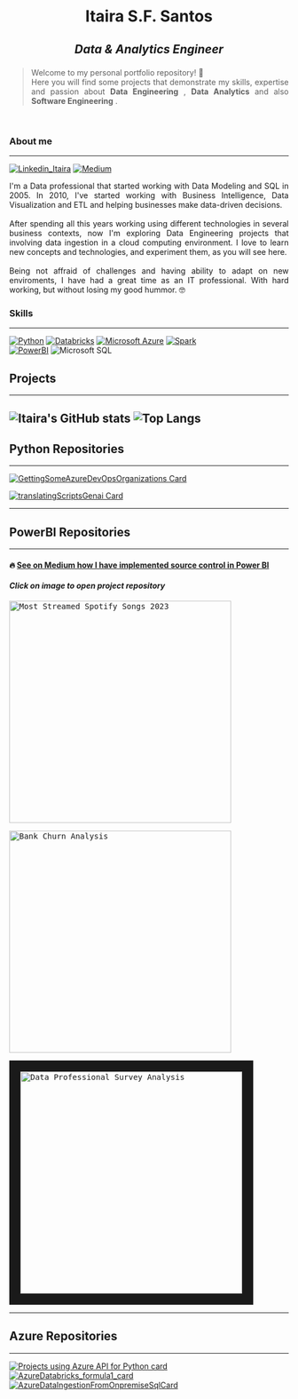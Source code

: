 # <p align="center"> Itaira S.F. Santos </p>

## <p align="center">  *Data & Analytics Engineer* </p> 

> <p style="text-align: justify "> Welcome to my personal portfolio repository! 👋 <br>
>    Here you will find some projects that demonstrate my skills, expertise and passion about <strong>Data Engineering</strong> , <strong>Data Analytics</strong> and also <strong>Software Engineering</strong> . </p>
<br>

### About me
---
[![Linkedin_Itaira](https://img.shields.io/badge/LinkedIn-0077B5?style=for-the-badge&logo=linkedin&logoColor=white)](https://www.linkedin.com/in/itaira-santos/)
[![Medium](https://img.shields.io/badge/Medium-12100E?style=for-the-badge&logo=medium&logoColor=white)](https://medium.com/@itairaest)
<p style="text-align: justify ">  I'm a Data professional that started working with Data Modeling and SQL in 2005. In 2010, I've started working with Business Intelligence, Data Visualization and ETL and helping businesses make data-driven decisions. <br><br>
After spending all this years working using different technologies in several business contexts, now I'm exploring Data Engineering projects that involving data ingestion in a cloud computing environment.
I love to learn new concepts and technologies, and experiment them, as you will see here. <br><br>
Being not affraid of challenges and having ability to adapt on new enviroments, I have had a great time as an IT professional. With hard working, but without losing my good hummor. 🤓 </p>

### Skills
---
[![Python](https://img.shields.io/badge/Python-FFD43B?style=for-the-badge&logo=python&logoColor=blue)](#python-repositories)
[![Databricks](https://img.shields.io/badge/Databricks-FF3621?style=for-the-badge&logo=Databricks&logoColor=white)](#azure-repositories)
[![Microsoft Azure](https://img.shields.io/badge/microsoft%20azure-0089D6?style=for-the-badge&logo=microsoft-azure&logoColor=white)](#azure-repositories) 
[![Spark](https://img.shields.io/badge/Apache_Spark-FFFFFF?style=for-the-badge&logo=apachespark&logoColor=#E35A16)](#azure_repositories) <br>
[![PowerBI](https://img.shields.io/badge/PowerBI-F2C811?style=for-the-badge&logo=Power%20BI&logoColor=white)](#powerbi-repositories)
![Microsoft SQL](https://img.shields.io/badge/Microsoft_SQL_Server-CC2927?style=for-the-badge&logo=microsoft-sql-server&logoColor=white) <br>
<!--[![PHP](https://img.shields.io/badge/PHP-777BB4?style=for-the-badge&logo=php&logoColor=white)](#php-repositories)
[![Laravel](https://img.shields.io/badge/Laravel-FF2D20?style=for-the-badge&logo=laravel&logoColor=white)](#php-repositories)
[![Java](https://img.shields.io/badge/Spring-6DB33F?style=for-the-badge&logo=spring&logoColor=white)](#java-repositories) -->

## Projects
---
 ![Itaira's GitHub stats](https://github-readme-stats.vercel.app/api?username=ItaSsa&hide=contribs,prs)          ![Top Langs](https://github-readme-stats.vercel.app/api/top-langs/?username=ItaSsa&hide_progress=true)       
---
## Python Repositories
----

[![GettingSomeAzureDevOpsOrganizations Card](https://github-readme-stats.vercel.app/api/pin/?username=ItaSsa&repo=GettingSomeAzureDevOpsOrganizations&theme=highcontrast)](https://github.com/ItaSsa/GettingSomeAzureDevOpsOrganizations)


[![translatingScriptsGenai Card](https://github-readme-stats.vercel.app/api/pin/?username=ItaSsa&repo=translatingScriptsGenai&theme=highcontrast)](https://github.com/ItaSsa/translatingScriptsGenai)


---
## PowerBI Repositories
---
#### 🔥 [See on Medium how I have implemented source control in Power BI](https://medium.com/@itairaest/my-experience-enabling-source-control-on-power-bi-f4b3d367b9e4)
#### *Click on image to open project repository*

<kbd> [<img src="https://github.com/user-attachments/assets/5674f81b-cc90-4d50-a2f4-e7cb720b2f64" alt= "Most Streamed Spotify Songs 2023"   width="400" title="Most Streamed Spotify Songs 2023"  /> ](https://github.com/ItaSsa/pbi_proj3_mostStreamedSpotifySongs2023) </kbd> 

<kbd> [<img src="https://github.com/user-attachments/assets/19ef93ac-44e3-4812-975b-ea4178f034c6" alt= "Bank Churn Analysis"   width="400" title="Bank Churn Analysis"  /> ](https://github.com/ItaSsa/pbi_proj02_bankChurn) </kbd> 

<kbd> [<img src=https://github.com/user-attachments/assets/b862e91d-dde9-44c6-b65a-ce20dab274f7 alt= "Data Professional Survey Analysis"  width="400" title ="Data Professional Survey Analysis" border="20" />](https://github.com/ItaSsa/pbi_proj01_benchmarking)</kbd>



---
## Azure Repositories
---
[![Projects using Azure API for Python card](https://github-readme-stats.vercel.app/api/pin/?username=ItaSsa&repo=py_projects&theme=highcontrast)](https://github.com/ItaSsa/py_projects)
[![AzureDatabricks_formula1_card](https://github-readme-stats.vercel.app/api/pin/?username=ItaSsa&repo=AzureDatabricks_formula1&theme=highcontrast)](https://github.com/ItaSsa/AzureDatabricks_formula1)            [![AzureDataIngestionFromOnpremiseSqlCard](https://github-readme-stats.vercel.app/api/pin/?username=ItaSsa&repo=projAzureDataIngestionFromOnpremiseSql&theme=highcontrast)](https://github.com/ItaSsa/projAzureDataIngestionFromOnpremiseSql)

<!-- ---
## PHP Repositories
---

[![app_task_control_Card](https://github-readme-stats.vercel.app/api/pin/?username=ItaSsa&repo=app_task_control&theme=highcontrast)](https://github.com/ItaSsa/app_task_control)

---
## Java Repositories
---
[![spring_boot_projVollmed_01_Card](https://github-readme-stats.vercel.app/api/pin/?username=ItaSsa&repo=spring_boot_projVollmed_01&theme=highcontrast)](https://github.com/ItaSsa/spring_boot_projVollmed_01)

[![dscommerce_Card](https://github-readme-stats.vercel.app/api/pin/?username=ItaSsa&repo=dscommerce&theme=highcontrast)](https://github.com/ItaSsa/dscommerce)
-->

